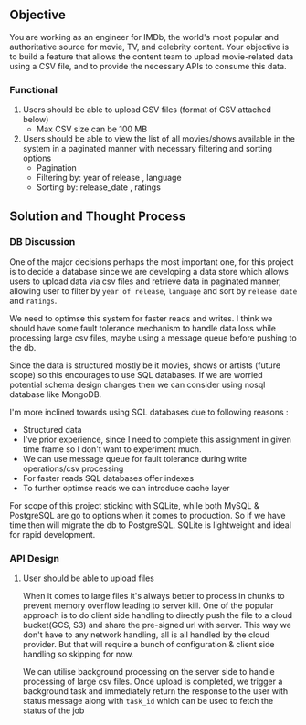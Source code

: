 ## Objective
You are working as an engineer for IMDb, the world's most popular and authoritative source for movie, TV, and celebrity content.
Your objective is to build a feature that allows the content team to upload movie-related data using a CSV file, and to provide the necessary APIs to consume this data.

### Functional
1. Users should be able to upload CSV files (format of CSV attached below)
    * Max CSV size can be 100 MB    
2. Users should be able to view the list of all movies/shows available in the system in a paginated manner with necessary filtering and sorting options
    * Pagination
    * Filtering by: year of release , language
    * Sorting by: release_date , ratings 


## Solution and Thought Process

### DB Discussion 
One of the major decisions perhaps the most important one, for this project is to decide a database since we are developing a data store which allows users to upload data via csv files and retrieve data in paginated manner, allowing user to filter by `year of release`, `language` and sort by `release date` and `ratings`.

We need to optimse this system for faster reads and writes. I think we should have some fault tolerance mechanism to handle data loss while processing large csv files, maybe using a message queue before pushing to the db.

Since the data is structured mostly be it movies, shows or artists (future scope) so this encourages to use SQL databases.
If we are worried potential schema design changes then we can consider using nosql database like MongoDB.

I'm more inclined towards using SQL databases due to following reasons : 
* Structured data
* I've prior experience, since I need to complete this assignment in given time frame so I don't want to experiment much.
* We can use message queue for fault tolerance during write operations/csv processing
* For faster reads SQL databases offer indexes
* To further optimse reads we can introduce cache layer 

For scope of this project sticking with SQLite, while both MySQL & PostgreSQL are go to options when it comes to production. So if we have time then will migrate the db to PostgreSQL. SQLite is lightweight and ideal for rapid development.


### API Design 

1. User should be able to upload files 

    When it comes to large files it's always better to process in chunks to prevent memory overflow leading to server kill.
    One of the popular approach is to do client side handling to directly push the file to a cloud bucket(GCS, S3) and share the pre-signed url with server. This way we don't have to any network handling, all is all handled by the cloud provider. But that will require a bunch of configuration & client side handling so skipping for now.

    We can utilise background processing on the server side to handle processing of large csv files. Once upload is completed, we trigger a background task and immediately return the response to the user with status message along with `task_id` which can be used to fetch the status of the job